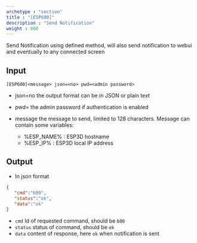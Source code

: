 ```yaml
---
archetype : "section"
title : "[ESP600]"
description : "Send Notification"
weight : 800
---
```

Send Notification using defined method, will also send notification to webui and eventually to any connected screen

## Input
`[ESP600]<message> json=<no> pwd=<admin password>`

* json=no
the output format
can be in JSON or plain text

* pwd=<admin password>
the admin password if authentication is enabled

* message
  the message to send, limited to 128 characters. 
  Message can contain some variables:
   - %ESP_NAME% : ESP3D hostname
   - %ESP_IP% : ESP3D local IP address 


## Output

- In json format

```json
{
   "cmd":"600",
   "status":"ok",
   "data":"ok"
}
```

* `cmd` Id of requested command, should be `600`
* `status` status of command, should be `ok`
* `data` content of response, here `ok` when notification is sent

